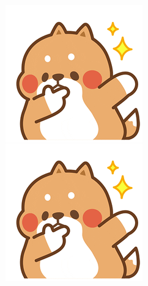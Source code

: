 ![image](https://github.com/yongyongjiejie/yongyongjiejie/blob/master/swag.gif)
![image](https://github.com/yongyongjiejie/yongyongjiejie/blob/master/swag.gif)

